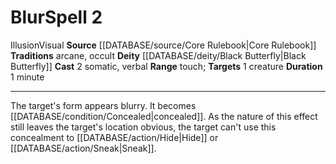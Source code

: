 ﻿---
actions: '[two-actions]'
component:
- Somatic
- Verbal
deity:
- '[[DATABASE/deity/Black Butterfly|Black Butterfly]]'
duration: 1 minute
heighten_level: '2'
id: '28'
level: '2'
name: Blur
range: touch
rarity: Common
school: Illusion
source: '[[DATABASE/source/Core Rulebook|Core Rulebook]]'
target: 1 creature
tradition:
- Arcane
- Occult
trait:
- '[[DATABASE/trait/Illusion|Illusion]]'
- '[[DATABASE/trait/Visual|Visual]]'
type: Spell

---
# Blur<span class="item-type">Spell 2</span>

<span class="item-trait">Illusion</span><span class="item-trait">Visual</span>
**Source** [[DATABASE/source/Core Rulebook|Core Rulebook]] 
**Traditions** arcane, occult
**Deity** [[DATABASE/deity/Black Butterfly|Black Butterfly]]
**Cast** <span class="action-icon">2</span> somatic, verbal
**Range** touch; **Targets** 1 creature
**Duration** 1 minute

---
The target's form appears blurry. It becomes [[DATABASE/condition/Concealed|concealed]]. As the nature of this effect still leaves the target's location obvious, the target can't use this concealment to [[DATABASE/action/Hide|Hide]] or [[DATABASE/action/Sneak|Sneak]].